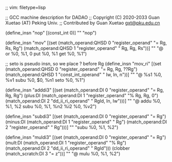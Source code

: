 ;; vim: filetype=lisp

;; GCC machine description for DADAO
;; Copyright (C) 2020-2033 Guan Xuetao (AT) Peking Univ.
;; Contributed by Guan Xuetao <gxt@pku.edu.cn>

(define_insn "nop"
  [(const_int 0)]
	""
	"nop")

(define_insn "mov<mode>"
  [(set (match_operand:QHSD 0 "register_operand" "= Rg, Rs, Rg")
        (match_operand:QHSD 1 "register_operand" "  Rg, Rg, Rs"))]
	""
	"@
	or	%0, %1, 0
	put	%0, %1
	get	%0, %1")

;; seto is pseudo insn, so we place ? before Rg
(define_insn "mov_ri<mode>"
  [(set (match_operand:QHSD 0 "register_operand"  "= Rg, Rg, ??Rg")
        (match_operand:QHSD 1 "const_int_operand" "  Iw, In,    n"))]
	""
	"@
	%s1	%0, %v1
	subu	%0, $0, %n1
	seto	%0, %1")

(define_insn "adddi3"
  [(set      (match_operand:DI 0 "register_operand" "=   Rg, Rg, Rg")
    (plus:DI (match_operand:DI 1 "register_operand" "%   Rg, Rg,  0")
             (match_operand:DI 2 "dd_ii_ri_operand" "  RgId, In, Iw")))]
	""
	"@
	addu	%0, %1, %2
	subu	%0, %1, %n2
	%i2	%0, %v2")

(define_insn "subdi3"
  [(set       (match_operand:DI 0 "register_operand" "= Rg")
    (minus:DI (match_operand:DI 1 "register_operand" "  Rg")
              (match_operand:DI 2 "register_operand" "  Rg")))]
	""
	"subu	%0, %1, %2")

(define_insn "muldi3"
  [(set      (match_operand:DI 0 "register_operand" "=   Rg")
    (mult:DI (match_operand:DI 1 "register_operand" "%   Rg")
             (match_operand:DI 2 "dd_ii_ri_operand" "  RgId")))
   (clobber  (match_scratch:DI 3                    "=    z"))]
	""
	"@
	mulu	%0, %1, %2")
